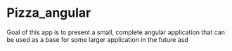 # Pizza_angular
Goal of this app is to present a small, complete angular application that can be used as a base for some larger application in the future
asd